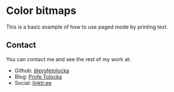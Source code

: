 # Color bitmaps

This is a basic example of how to use paged mode by printing text.

## Contact

You can contact me and see the rest of my work at: 

- Github: [@profetolocka](https://github.com/profetolocka)
- Blog: [Profe Tolocka](https://www.profetolocka.com.ar)
- Social: [linktr.ee](https://linktr.ee/profetolocka)

